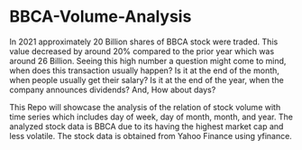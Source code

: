 # BBCA-Volume-Analysis
In 2021 approximately 20 Billion shares of BBCA stock were traded. This value decreased by around 20% compared to the prior year which was around 26 Billion. Seeing this high number a question might come to mind, when does this transaction usually happen? Is it at the end of the month, when people usually get their salary? Is it at the end of the year, when the company announces dividends? And, How about days?

This Repo will showcase the analysis of the relation of stock volume with time series which includes day of week, day of month, month, and year. The analyzed stock data  is BBCA due to its having the highest market cap and less volatile. The stock data is obtained from Yahoo Finance using yfinance.
